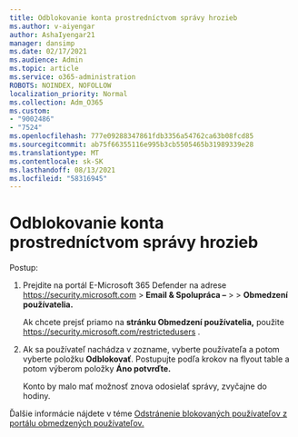 ```yaml
---
title: Odblokovanie konta prostredníctvom správy hrozieb
ms.author: v-aiyengar
author: AshaIyengar21
manager: dansimp
ms.date: 02/17/2021
ms.audience: Admin
ms.topic: article
ms.service: o365-administration
ROBOTS: NOINDEX, NOFOLLOW
localization_priority: Normal
ms.collection: Adm_O365
ms.custom:
- "9002486"
- "7524"
ms.openlocfilehash: 777e09288347861fdb3356a54762ca63b08fcd85
ms.sourcegitcommit: ab75f66355116e995b3cb5505465b31989339e28
ms.translationtype: MT
ms.contentlocale: sk-SK
ms.lasthandoff: 08/13/2021
ms.locfileid: "58316945"
---
```

# <a name="unblock-an-account-by-using-threat-management"></a>Odblokovanie konta prostredníctvom správy hrozieb

Postup:

1. Prejdite na portál E-Microsoft 365 Defender na adrese <https://security.microsoft.com> \> **Email & Spolupráca –** \>  \> **Obmedzení používatelia.**

   Ak chcete prejsť priamo na **stránku Obmedzení používatelia,** použite <https://security.microsoft.com/restrictedusers> .

2. Ak sa používateľ nachádza v zozname, vyberte používateľa a potom vyberte položku **Odblokovať**. Postupujte podľa krokov na flyout table a potom výberom položky **Áno potvrďte.**

   Konto by malo mať možnosť znova odosielať správy, zvyčajne do hodiny.

Ďalšie informácie nájdete v téme [Odstránenie blokovaných používateľov z portálu obmedzených používateľov.](https://docs.microsoft.com/microsoft-365/security/office-365-security/removing-user-from-restricted-users-portal-after-spam)
